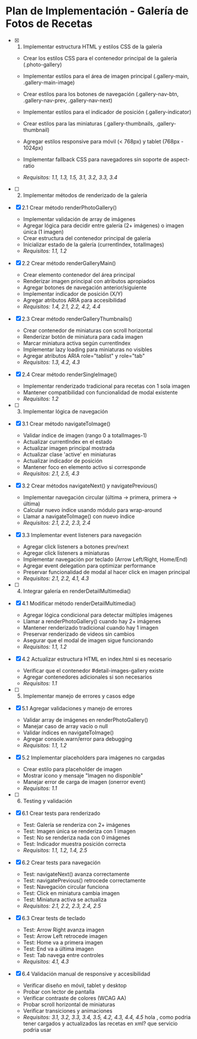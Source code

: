# Plan de Implementación - Galería de Fotos de Recetas

- [x] 1. Implementar estructura HTML y estilos CSS de la galería


  - Crear los estilos CSS para el contenedor principal de la galería (.photo-gallery)
  - Implementar estilos para el área de imagen principal (.gallery-main, .gallery-main-image)
  - Crear estilos para los botones de navegación (.gallery-nav-btn, .gallery-nav-prev, .gallery-nav-next)
  - Implementar estilos para el indicador de posición (.gallery-indicator)
  - Crear estilos para las miniaturas (.gallery-thumbnails, .gallery-thumbnail)
  - Agregar estilos responsive para móvil (< 768px) y tablet (768px - 1024px)
  
  - Implementar fallback CSS para navegadores sin soporte de aspect-ratio
  - _Requisitos: 1.1, 1.3, 1.5, 3.1, 3.2, 3.3, 3.4_

- [ ] 2. Implementar métodos de renderizado de la galería
- [x] 2.1 Crear método renderPhotoGallery()


  - Implementar validación de array de imágenes
  - Agregar lógica para decidir entre galería (2+ imágenes) o imagen única (1 imagen)
  - Crear estructura del contenedor principal de galería
  - Inicializar estado de la galería (currentIndex, totalImages)
  - _Requisitos: 1.1, 1.2_

- [x] 2.2 Crear método renderGalleryMain()

  - Crear elemento contenedor del área principal
  - Renderizar imagen principal con atributos apropiados
  - Agregar botones de navegación anterior/siguiente
  - Implementar indicador de posición (X/Y)
  - Agregar atributos ARIA para accesibilidad
  - _Requisitos: 1.4, 2.1, 2.2, 4.2, 4.4_

- [x] 2.3 Crear método renderGalleryThumbnails()

  - Crear contenedor de miniaturas con scroll horizontal
  - Renderizar botón de miniatura para cada imagen
  - Marcar miniatura activa según currentIndex
  - Implementar lazy loading para miniaturas no visibles
  - Agregar atributos ARIA role="tablist" y role="tab"
  - _Requisitos: 1.3, 4.2, 4.3_

- [x] 2.4 Crear método renderSingleImage()

  - Implementar renderizado tradicional para recetas con 1 sola imagen
  - Mantener compatibilidad con funcionalidad de modal existente
  - _Requisitos: 1.2_

- [ ] 3. Implementar lógica de navegación
- [x] 3.1 Crear método navigateToImage()

  - Validar índice de imagen (rango 0 a totalImages-1)
  - Actualizar currentIndex en el estado
  - Actualizar imagen principal mostrada
  - Actualizar clase 'active' en miniaturas
  - Actualizar indicador de posición
  - Mantener foco en elemento activo si corresponde
  - _Requisitos: 2.1, 2.5, 4.3_

- [x] 3.2 Crear métodos navigateNext() y navigatePrevious()

  - Implementar navegación circular (última → primera, primera → última)
  - Calcular nuevo índice usando módulo para wrap-around
  - Llamar a navigateToImage() con nuevo índice
  - _Requisitos: 2.1, 2.2, 2.3, 2.4_

- [x] 3.3 Implementar event listeners para navegación

  - Agregar click listeners a botones prev/next
  - Agregar click listeners a miniaturas
  - Implementar navegación por teclado (Arrow Left/Right, Home/End)
  - Agregar event delegation para optimizar performance
  - Preservar funcionalidad de modal al hacer click en imagen principal
  - _Requisitos: 2.1, 2.2, 4.1, 4.3_

- [ ] 4. Integrar galería en renderDetailMultimedia()
- [x] 4.1 Modificar método renderDetailMultimedia()


  - Agregar lógica condicional para detectar múltiples imágenes
  - Llamar a renderPhotoGallery() cuando hay 2+ imágenes
  - Mantener renderizado tradicional cuando hay 1 imagen
  - Preservar renderizado de videos sin cambios
  - Asegurar que el modal de imagen sigue funcionando
  - _Requisitos: 1.1, 1.2_

- [x] 4.2 Actualizar estructura HTML en index.html si es necesario


  - Verificar que el contenedor #detail-images-gallery existe
  - Agregar contenedores adicionales si son necesarios
  - _Requisitos: 1.1_

- [ ] 5. Implementar manejo de errores y casos edge
- [x] 5.1 Agregar validaciones y manejo de errores

  - Validar array de imágenes en renderPhotoGallery()
  - Manejar caso de array vacío o null
  - Validar índices en navigateToImage()
  - Agregar console.warn/error para debugging
  - _Requisitos: 1.1, 1.2_

- [x] 5.2 Implementar placeholders para imágenes no cargadas


  - Crear estilo para placeholder de imagen
  - Mostrar icono y mensaje "Imagen no disponible"
  - Manejar error de carga de imagen (onerror event)
  - _Requisitos: 1.1_

- [ ] 6. Testing y validación
- [x] 6.1 Crear tests para renderizado


  - Test: Galería se renderiza con 2+ imágenes
  - Test: Imagen única se renderiza con 1 imagen
  - Test: No se renderiza nada con 0 imágenes
  - Test: Indicador muestra posición correcta
  - _Requisitos: 1.1, 1.2, 1.4, 2.5_

- [x] 6.2 Crear tests para navegación

  - Test: navigateNext() avanza correctamente
  - Test: navigatePrevious() retrocede correctamente
  - Test: Navegación circular funciona
  - Test: Click en miniatura cambia imagen
  - Test: Miniatura activa se actualiza
  - _Requisitos: 2.1, 2.2, 2.3, 2.4, 2.5_

- [x] 6.3 Crear tests de teclado

  - Test: Arrow Right avanza imagen
  - Test: Arrow Left retrocede imagen
  - Test: Home va a primera imagen
  - Test: End va a última imagen
  - Test: Tab navega entre controles
  - _Requisitos: 4.1, 4.3_

- [x] 6.4 Validación manual de responsive y accesibilidad



  - Verificar diseño en móvil, tablet y desktop
  - Probar con lector de pantalla
  - Verificar contraste de colores (WCAG AA)
  - Probar scroll horizontal de miniaturas
  - Verificar transiciones y animaciones
  - _Requisitos: 3.1, 3.2, 3.3, 3.4, 3.5, 4.2, 4.3, 4.4, 4.5_
hola , como podria tener cargados y actualizados las recetas en xml? que servicio podria usar